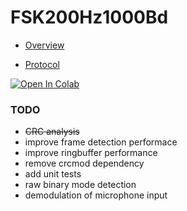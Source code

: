 # FSK200Hz1000Bd

+ [Overview](http://priyom.org/number-stations/digital/f06)

+ [Protocol](http://priyom.org/number-stations/digital/f06/protocol)


[![Open In Colab](https://colab.research.google.com/assets/colab-badge.svg)](https://drive.google.com/open?id=13yC7ma67Ixcz-zXy54VZwTlTGKLky6k3)


### TODO
+ ~~CRC analysis~~
+ improve frame detection performace
+ improve ringbuffer performance
+ remove crcmod dependency
+ add unit tests
+ raw binary mode detection
+ demodulation of microphone input
